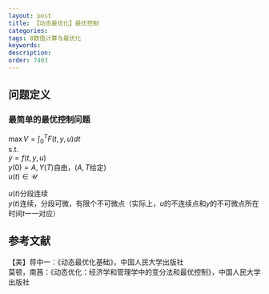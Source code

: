 ```yaml
---
layout: post
title: 【动态最优化】最优控制
categories:
tags: 8数值计算与最优化
keywords:
description:
order: 7403
---
```


## 问题定义
### 最简单的最优控制问题
$\max V =\int_0^T F(t,y,u)dt$  
s.t.  
$\dot y =f(t,y,u)$  
$y(0)=A,Y(T)$自由，($A,T$给定)  
$u(t)\in \mathscr{U}$  

$u(t)$分段连续  
$y(t)$连续，分段可微，有限个不可微点（实际上，$u$的不连续点和$y$的不可微点所在时间$t$一一对应）  




## 参考文献
【美】蒋中一：《动态最优化基础》，中国人民大学出版社  
莫顿，南茜：《动态优化：经济学和管理学中的变分法和最优控制》，中国人民大学出版社  
